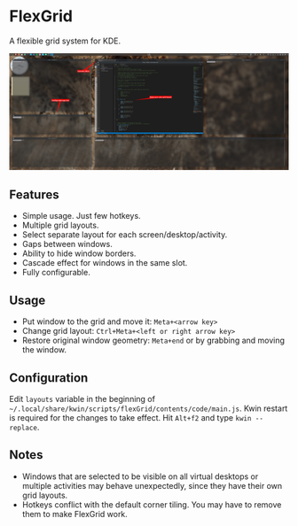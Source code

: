 # FlexGrid

A flexible grid system for KDE.

![Screenshot](/screenshot.jpg)


## Features
- Simple usage. Just few hotkeys.
- Multiple grid layouts. 
- Select separate layout for each screen/desktop/activity.
- Gaps between windows.
- Ability to hide window borders.
- Cascade effect for windows in the same slot.
- Fully configurable.


## Usage
- Put window to the grid and move it: `Meta+<arrow key>`
- Change grid layout: `Ctrl+Meta+<left or right arrow key>`
- Restore original window geometry: `Meta+end` or by grabbing and moving the window.


## Configuration
Edit `layouts` variable in the beginning of `~/.local/share/kwin/scripts/flexGrid/contents/code/main.js`. Kwin restart is required for the changes to take effect. Hit `Alt+f2` and type `kwin --replace`.

## Notes 
- Windows that are selected to be visible on all virtual desktops or multiple activities may behave unexpectedly, since they have their own grid layouts.
- Hotkeys conflict with the default corner tiling. You may have to remove them to make FlexGrid work.
